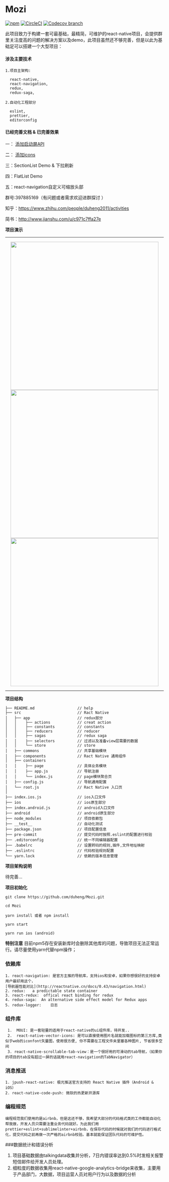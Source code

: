 # Mozi
[![npm](https://img.shields.io/npm/l/express.svg)](https://github.com/duheng/Mozi)
[![CircleCI](https://img.shields.io/circleci/project/github/RedSparr0w/node-csgo-parser.svg)](https://github.com/duheng/Mozi)
[![Codecov branch](https://img.shields.io/codecov/c/github/codecov/example-python/master.svg)](https://github.com/duheng/Mozi)


此项目致力于构建一套可最基础，最精简，可维护的react-native项目，会提供群里关注度高的问题的解决方案以及demo，此项目虽然还不够完善，但是以此为基础足可以搭建一个大型项目：

#### 涉及主要技术
```
1.项目主架构:

  react-native,
  react-navigation,
  redux,
  redux-saga,

2.自动化工程部分

  eslint,
  prettier,
  editorconfig
```

#### 已经完善文档 & 已完善效果

  一：
  [添加启动屏API](http://www.jianshu.com/p/4540ac17dfd4)

  二：
  [添加icons](http://www.jianshu.com/p/4540ac17dfd4)

  三：SectionList Demo & 下拉刷新

  四：FlatList Demo

  五：react-navigation自定义可缩放头部

群号:397885169（有问题或者需求欢迎进群探讨 ）

知乎：https://www.zhihu.com/people/duheng2011/activities

简书：http://www.jianshu.com/u/c971c7ffa27e


**项目演示**


------


<p align="center">

<img height="470" src="https://github.com/duheng/Mozi/blob/master/splash.gif" />
<img height="470" src="https://github.com/duheng/Mozi/blob/master/SectionList.gif" />
<img height="470" src="https://github.com/duheng/Mozi/blob/master/HeaderImageScrollView.gif" />

</p>



------

**项目结构**

```
├── README.md                   // help
├── src                         // Ract Native
│   ├── app                     // redux部分
│   │    ├── actions            // creat action
│   │    ├── constants          // constants
│   │    ├── reducers           // reducer
│   │    ├── sagas              // redux saga
│   │    ├── selectors          // 过滤以及准备view层需要的数据
│   │    └── store              // store
│   ├── commons                 // 共享基础模块
│   ├── components              // Ract Native 通用组件
│   ├── containers
│   │    ├── page               // 具体业务模块
│   │    ├── app.js             // 导航注册
│   │    └── index.js           // page模块聚合页
│   ├── config.js               // 导航通用配置
│   └── root.js                 // Ract Native 入口页
│
├── index.ios.js                // ios入口文件
├── ios                         // ios原生部分
├── index.android.js            // android入口文件
├── android                     // android原生部分
├── node_modules                // 项目依赖包
├── __test__                    // 自动化测试
├── package.json                // 项目配置信息
├── pre-commit                  // 提交代码时按照.eslint的配置进行校验
├── .editorconfig               // 统一不同编辑器配置
├── .babelrc                    // 设置转码的规则,插件,文件地址映射
├── .eslintrc                   // 代码校验规则配置
└── yarn.lock                   // 依赖的版本信息管理
```


**项目架构说明**

  待完善...

**项目初始化**


```
git clone https://github.com/duheng/Mozi.git

cd Mozi

yarn install 或者 npm install

yarn start

yarn run ios (android)

```


**特别注意**   目前npm5存在安装新库时会删除其他库的问题，导致项目无法正常运行。请尽量使用yarn代替npm操作；

### 依赖库

    1. react-navigation: 是官方主推的导航库，支持ios和安卓，如果你想很好的支持安卓用户最好用这个，
    [导航器性能对比](http://reactnative.cn/docs/0.43/navigation.html)
    2. redux:   a predictable state container
    3. react-redux:  offical react binding for redux
    4. redux-saga:  An alternative side effect model for Redux apps
    5. redux-logger:    日志





### 组件库
     1.  MOUI: 是一套轻量的适用于react-native的ui组件库，待开发..
     2.  react-native-vector-icons: 是可以直接使用图片名就能加载图标的第三方库,类似于web的iconfont矢量图，使用很方便, 你不需要在工程文件夹里塞各种图片, 节省很多空间
     3. react-native-scrollable-tab-view：是一个很好用的可滑动的tab导航，（如果你的项目的tab没有超过一屏的话就用react-navigation的TabNavigator）

### 消息推送
    1. jpush-react-native: 极光推送官方支持的 React Native 插件（Android & iOS）
    2. react-native-code-push: 微软的热更新开源库

### 编程规范
    编程规范我们使用的是airbnb，但是这还不够，我希望大部分的代码格式类的工作都能自动化帮我做，开发人员只需要注重业务代码就好。为此我们用prettier+eslint+sublimelinter+airbnb，在保存代码的时候就对我们的代码进行格式化，提交代码之前再做一次严格的airbnb校验。基本就能保证团队代码的可维护性。

###数据统计和错误分析
  1. 项目基础数据由talkingdata收集并分析，7日内错误率达到0.5%时发相关报警短信邮件给开发人员处理。
  2. 细粒度的数据收集用react-native-google-analytics-bridge来收集，主要用于产品部门，大数据，项目运营人员对用户行为以及数据的分析
